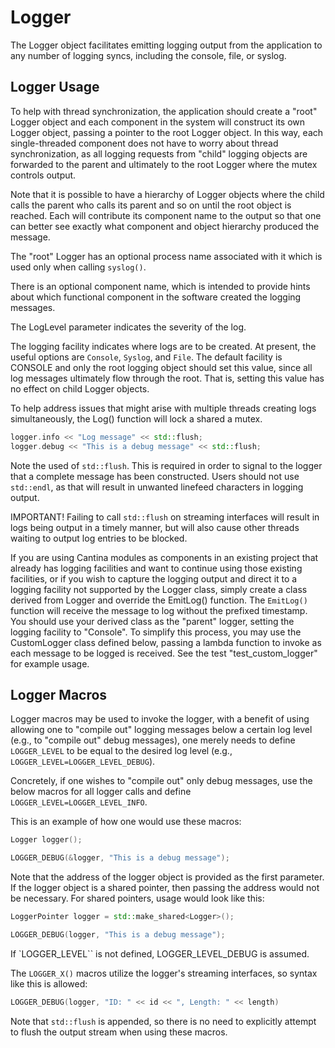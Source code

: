 # Logger

The Logger object facilitates emitting logging output from the application
to any number of logging syncs, including the console, file, or syslog.

## Logger Usage

To help with thread synchronization, the application should
create a "root" Logger object and each component in the system
will construct its own Logger object, passing a pointer to the
root Logger object.  In this way, each single-threaded component
does not have to worry about thread synchronization, as all logging
requests from "child" logging objects are forwarded to the parent
and ultimately to the root Logger where the mutex controls output.

Note that it is possible to have a hierarchy of Logger objects
where the child calls the parent who calls its parent and so on
until the root object is reached.  Each will contribute its
component name to the output so that one can better see exactly
what component and object hierarchy produced the message.

The "root" Logger has an optional process name associated with it
which is used only when calling `syslog()`.

There is an optional component name, which is intended to provide hints
about which functional component in the software created the logging
messages.

The LogLevel parameter indicates the severity of the log.

The logging facility indicates where logs are to be created.  At
present, the useful options are `Console`, `Syslog`, and `File`.  The default
facility is CONSOLE and only the root logging object should set
this value, since all log messages ultimately flow through the root.
That is, setting this value has no effect on child Logger objects.

To help address issues that might arise with multiple threads
creating logs simultaneously, the Log() function will lock a shared
a mutex.

```cpp
logger.info << "Log message" << std::flush;
logger.debug << "This is a debug message" << std::flush;
```

Note the used of `std::flush`.  This is required in order to signal
to the logger that a complete message has been constructed.  Users
should not use `std::endl`, as that will result in unwanted linefeed
characters in logging output.

IMPORTANT! Failing to call `std::flush` on streaming interfaces will
result in logs being output in a timely manner, but will also cause
other threads waiting to output log entries to be blocked.

If you are using Cantina modules as components in an existing project
that already has logging facilities and want to continue using those
existing facilities, or if you wish to capture the logging output and
direct it to a logging facility not supported by the Logger class,
simply create a class derived from Logger and override the EmitLog()
function.  The `EmitLog()` function will receive the message to log
without the prefixed timestamp.  You should use your derived class
as the "parent" logger, setting the logging facility to "Console".
To simplify this process, you may use the CustomLogger class defined
below, passing a lambda function to invoke as each message to be logged
is received.  See the test "test_custom_logger" for example usage.

## Logger Macros

Logger macros may be used to invoke the logger, with a benefit of using
allowing one to "compile out" logging messages below a certain log level
(e.g., to "compile out" debug messages), one merely needs to define
`LOGGER_LEVEL` to be equal to the desired log level
(e.g., `LOGGER_LEVEL=LOGGER_LEVEL_DEBUG`).

Concretely, if one wishes to "compile out" only debug messages, use the
below macros for all logger calls and define `LOGGER_LEVEL=LOGGER_LEVEL_INFO`.

This is an example of how one would use these macros:

```cpp
Logger logger();

LOGGER_DEBUG(&logger, "This is a debug message");
```

Note that the address of the logger object is provided as the first
parameter.  If the logger object is a shared pointer, then passing
the address would not be necessary.  For shared pointers, usage would
look like this:

```cpp
LoggerPointer logger = std::make_shared<Logger>();

LOGGER_DEBUG(logger, "This is a debug message");
```

If `LOGGER_LEVEL`` is not defined, LOGGER_LEVEL_DEBUG is assumed.

The `LOGGER_X()` macros utilize the logger's streaming interfaces, so
syntax like this is allowed:

```cpp
LOGGER_DEBUG(logger, "ID: " << id << ", Length: " << length)
```

Note that `std::flush` is appended, so there is no need to explicitly
attempt to flush the output stream when using these macros.
